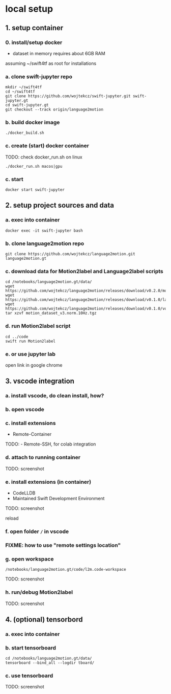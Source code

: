 # local setup

## 1. setup container
### 0. install/setup docker
+ dataset in memory requires about 6GB RAM

assuming ~/swift4tf as root for installations

### a. clone swift-jupyter repo
```
mkdir ~/swift4tf
cd ~/swift4tf
git clone https://github.com/wojtekcz/swift-jupyter.git swift-jupyter.gt
cd swift-jupyter.gt
git checkout --track origin/language2motion

```
### b. build docker image
```
./docker_build.sh
```

### c. create (start) docker container

TODO: check docker_run.sh on linux

```
./docker_run.sh macos|gpu
```

### c. start
```
docker start swift-jupyter
```

## 2. setup project sources and data

### a. exec into container
```
docker exec -it swift-jupyter bash 
```

### b. clone language2motion repo
```
git clone https://github.com/wojtekcz/language2motion.git language2motion.gt
```

### c. download data for Motion2label and Language2label scripts
```
cd /notebooks/language2motion.gt/data/
wget https://github.com/wojtekcz/language2motion/releases/download/v0.2.0/motion_dataset_v3.norm.10Hz.tgz
wget https://github.com/wojtekcz/language2motion/releases/download/v0.1.0/labels_ds_v2.csv
wget https://github.com/wojtekcz/language2motion/releases/download/v0.1.0/vocab.txt
tar xzvf motion_dataset_v3.norm.10Hz.tgz
```

### d. run Motion2label script
```
cd ../code
swift run Motion2label
```

### e. or use jupyter lab

open link in google chrome

## 3. vscode integration

### a. install vscode, do clean install, how?

### b. open vscode

### c. install extensions
- Remote-Container

TODO: - Remote-SSH, for colab integration

### d. attach to running container
TODO: screenshot

### e. install extensions (in container)
- CodeLLDB
- Maintained Swift Development Environment

TODO: screenshot

reload

### f. open folder ```/``` in vscode

### FIXME: how to use "remote settings location"

### g. open workspace
```
/notebooks/language2motion.gt/code/l2m.code-workspace
```

TODO: screenshot

### h. run/debug Motion2label

TODO: screenshot

## 4. (optional) tensorbord

### a. exec into container

### b. start tensorboard
```
cd /notebooks/language2motion.gt/data/
tensorboard --bind_all --logdir tboard/
```

### c. use tensorboard

TODO: screenshot
